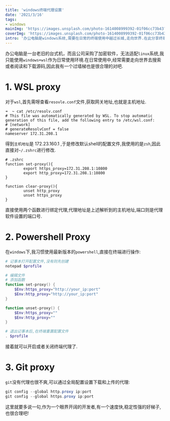 ```yaml
---
title: 'windows终端代理设置'
date: '2021/3/16'
tags:
- windows
mainImg: 'https://images.unsplash.com/photo-1614008999392-01f06cc73b43?crop=entropy&cs=tinysrgb&fit=max&fm=jpg&ixid=MnwxNjUyNjZ8MHwxfHJhbmRvbXx8fHx8fHx8fDE2MTU4OTQ1NDY&ixlib=rb-1.2.1&q=80&w=1080'
coverImg: 'https://images.unsplash.com/photo-1614008999392-01f06cc73b43?crop=entropy&cs=tinysrgb&fit=max&fm=jpg&ixid=MnwxNjUyNjZ8MHwxfHJhbmRvbXx8fHx8fHx8fDE2MTU4OTQ1NDY&ixlib=rb-1.2.1&q=80&w=400'
intro: '办公电脑是windows系统,需要在日常的终端使用中越过长城,走向世界.在此分享终端代理和WSL代理的设置.'
---
```


办公电脑是一台老旧的台式机，而且公司采购了加密软件，无法适配`linux`系统,我只能使用`windows+wsl`作为日常使用环境.在日常使用中,经常需要走向世界去搜索或者阅读和下载源码,因此我有一个过墙梯也是很合理的对吧.

# 1. WSL proxy

对于`wsl`,首先需呀查看`resovle.conf`文件,获取网关地址,也就是主机地址.

```shell
➜  ~ cat /etc/resolv.conf 
# This file was automatically generated by WSL. To stop automatic generation of this file, add the following entry to /etc/wsl.conf:
# [network]
# generateResolvConf = false
nameserver 172.31.208.1
```

得到`主机地址`是 172.23.160.1 ,于是修改默认shell的配置文件,我使用的是`zsh`,因此直接对`~/.zshrc`进行修改.

```shell
# .zshrc
function set-proxy(){
        export https_proxy=172.31.208.1:10800
        export http_proxy=172.31.208.1:10800
}

function clear-proxy(){
        unset http_proxy
        unset https_proxy
}
```

直接使用两个函数进行绑定代理,代理地址是上述解析到的主机地址,端口则是代理软件设置的端口号.

# 2. Powershell Proxy

在`windows`下,我习惯使用最新版本的`powershell`,直接在终端进行操作:

```powershell
# 记事本打开配置文件,没有则先创建
notepad $profile

# 编辑文件
# 添加函数
function set-proxy() {
	$Env:https_proxy="http://your_ip:port"
	$Env:http_proxy="http://your_ip:port"
}

function unset-proxy() {
	$Env:https_proxy=""
	$Env:http_proxy=""
}

# 退出记事本后,在终端重置配置文件
. $profile
```

接着就可以开启或者关闭终端代理了.

# 3. Git proxy

`git`没有代理也很不爽,可以通过全局配置设置下载和上传的代理:

```powershell
git config --global http.proxy ip:port
git config --global https.proxy ip:port
```



这里就要多说一句,作为一个眼界开阔的开发者,有一个速度快,稳定性强的好梯子,也很合理吧!
